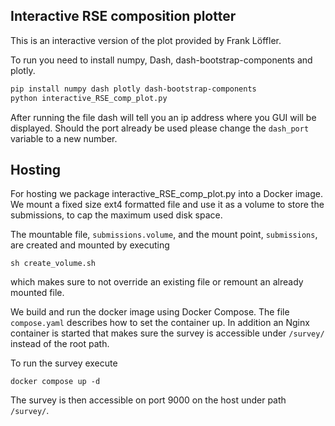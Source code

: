 ## Interactive RSE composition plotter

This is an interactive version of the plot provided by Frank Löffler.

To run you need to install numpy, Dash, dash-bootstrap-components and plotly.

```bash 
pip install numpy dash plotly dash-bootstrap-components
python interactive_RSE_comp_plot.py
```

After running the file dash will tell you an ip address where you GUI will be displayed.
Should the port already be used please change the `dash_port` variable to a new number.

## Hosting

For hosting we package interactive_RSE_comp_plot.py into a Docker image.
We mount a fixed size ext4 formatted file and use it as a volume to store the submissions, to cap the maximum used disk space.

The mountable file, `submissions.volume`, and the mount point, `submissions`, are created and mounted by executing

```
sh create_volume.sh
```

which makes sure to not override an existing file or remount an already mounted file.

We build and run the docker image using Docker Compose.
The file `compose.yaml` describes how to set the container up.
In addition an Nginx container is started that makes sure the survey is accessible under `/survey/` instead of the root path.

To run the survey execute

```
docker compose up -d
```

The survey is then accessible on port 9000 on the host under path `/survey/`.
